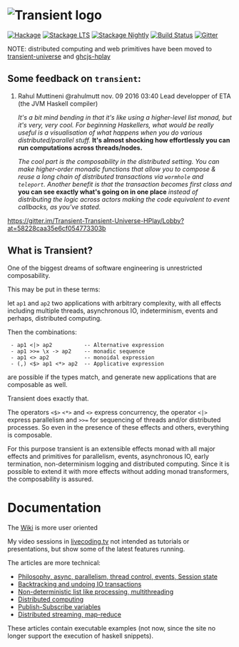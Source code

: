 ![Transient logo](https://github.com/transient-haskell/transient/raw/master/logo.png)
=========

[![Hackage](https://img.shields.io/hackage/v/transient.svg)](http://hackage.haskell.org/package/transient)
[![Stackage LTS](http://stackage.org/package/transient/badge/lts)](http://stackage.org/lts/package/transient)
[![Stackage Nightly](http://stackage.org/package/transient/badge/nightly)](http://stackage.org/nightly/package/transient)
[![Build Status](https://api.travis-ci.org/transient-haskell/transient.png?branch=master)](https://travis-ci.org/transient-haskell/transient)
[![Gitter](https://badges.gitter.im/theam/haskell-do.svg)](https://gitter.im/Transient-Transient-Universe-HPlay/Lobby?utm_source=share-link&utm_medium=link&utm_campaign=share-link)

NOTE: distributed computing and web primitives have been moved to [transient-universe](https://github.com/agocorona/transient-universe) and [ghcjs-hplay](https://github.com/agocorona/ghcjs-hplay)


## Some feedback on `transient`:

1. Rahul Muttineni @rahulmutt nov. 09 2016 03:40  Lead developper of ETA (the JVM Haskell compiler)

   *It's a bit mind bending in that it's like using a higher-level list monad, but it's very, very cool. For beginning Haskellers, what would be really useful is a visualisation of what happens when you do various distributed/parallel stuff.* **It's almost shocking how effortlessly you can run computations across threads/nodes.**

   *The cool part is the composability in the distributed setting. *You can make higher-order monadic functions that allow you to compose & reuse a long chain of distributed transactions via `wormhole` and `teleport`*. Another benefit is that the transaction becomes first class and* **you can see exactly what's going on in one place** *instead of distributing the logic across actors making the code equivalent to event callbacks, as you've stated.*

  https://gitter.im/Transient-Transient-Universe-HPlay/Lobby?at=58228caa35e6cf054773303b

## What is Transient?

One of the biggest dreams of software engineering is unrestricted composability.

This may be put in these terms:

let `ap1` and `ap2` two applications with arbitrary complexity, with all effects including multiple threads, asynchronous IO, indeterminism, events and perhaps, distributed computing.

Then the combinations:

     - ap1 <|> ap2          -- Alternative expression
     - ap1 >>= \x -> ap2    -- monadic sequence
     - ap1 <> ap2           -- monoidal expression
     - (,) <$> ap1 <*> ap2  -- Applicative expression

are possible if the types match, and generate new applications that are composable as well.

Transient does exactly that.

The operators `<$>` `<*>` and `<>` express concurrency, the operator `<|>` express parallelism and `>>=` for sequencing of threads and/or distributed processes. So even in the presence of these effects and others, everything is composable.

For this purpose transient is an extensible effects monad with all major effects and primitives for parallelism, events, asynchronous IO, early termination, non-determinism logging and distributed computing. Since it is possible to extend it with more effects without adding monad transformers, the composability is assured.

Documentation
=============

The [Wiki](https://github.com/agocorona/transient/wiki) is more user oriented

My video sessions in [livecoding.tv](https://www.livecoding.tv/agocorona/videos/) not intended as tutorials or presentations, but show some of the latest features running.

The articles are more technical:

- [Philosophy, async, parallelism, thread control, events, Session state](https://www.fpcomplete.com/user/agocorona/EDSL-for-hard-working-IT-programmers?show=tutorials)
- [Backtracking and undoing IO transactions](https://www.fpcomplete.com/user/agocorona/the-hardworking-programmer-ii-practical-backtracking-to-undo-actions?show=tutorials)
- [Non-deterministic list like processing, multithreading](https://www.fpcomplete.com/user/agocorona/beautiful-parallel-non-determinism-transient-effects-iii?show=tutorials)
- [Distributed computing](https://www.fpcomplete.com/user/agocorona/moving-haskell-processes-between-nodes-transient-effects-iv?show=tutorials)
- [Publish-Subscribe variables](https://www.schoolofhaskell.com/user/agocorona/publish-subscribe-variables-transient-effects-v)
- [Distributed streaming, map-reduce](https://www.schoolofhaskell.com/user/agocorona/estimation-of-using-distributed-computing-streaming-transient-effects-vi-1)

These articles contain executable examples (not now, since the site no longer support the execution of haskell snippets).
